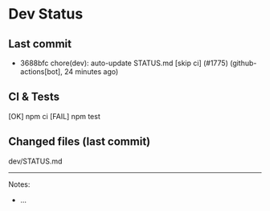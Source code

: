 # Dev Status

## Last commit
- 3688bfc chore(dev): auto-update STATUS.md [skip ci] (#1775) (github-actions[bot], 24 minutes ago)
## CI & Tests
[OK] npm ci
[FAIL] npm test

## Changed files (last commit)
dev/STATUS.md

---
Notes:
- ...
